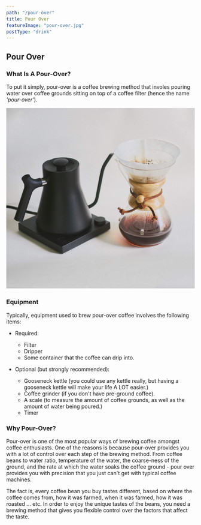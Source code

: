 ```yaml
---
path: "/pour-over"
title: Pour Over
featureImage: "pour-over.jpg"
postType: "drink"
---
```

Pour Over
---
### What Is A Pour-Over?

To put it simply, pour-over is a coffee brewing method that involes pouring water over coffee grounds sitting on top of a coffee filter (hence the name *'pour-over'*). 

![Pour Over Image](./images/pour-over.jpg)

### Equipment

Typically, equipment used to brew pour-over coffee involves the following items:
* Required:
  * Filter
  * Dripper
  * Some container that the coffee can drip into.
  
* Optional (but strongly recommended):
  * Gooseneck kettle (you could use any kettle really, but having a gooseneck kettle will make your life A LOT easier.)
  * Coffee grinder (if you don't have pre-ground coffee).
  * A scale (to measure the amount of coffee grounds, as well as the amount of water being poured.)
  * Timer

### Why Pour-Over?

Pour-over is one of the most popular ways of brewing coffee amongst coffee enthusiasts. One of the reasons is because pour-over provides you with a lot of control over each step of the brewing method. From coffee beans to water ratio, temperature of the water, the coarse-ness of the ground, and the rate at which the water soaks the coffee ground - pour over provides you with precision that you just can't get with typical coffee machines. 

The fact is, every coffee bean you buy tastes different, based on where the coffee comes from, how it was farmed, when it was farmed, how it was roasted ... etc. In order to enjoy the unique tastes of the beans, you need a brewing method that gives you flexible control over the factors that affect the taste. 

